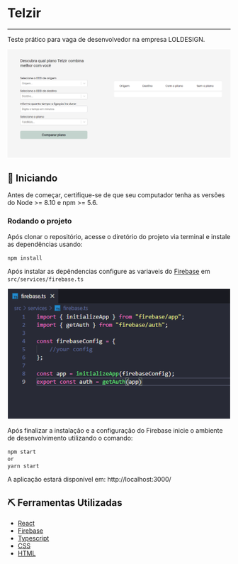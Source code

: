 # Telzir

---

Teste prático para vaga de desenvolvedor na empresa LOLDESIGN.

<p align="center">
  <img alt="telzir" src=".github/home.png">
</p>

## 🏁 Iniciando
Antes de começar, certifique-se de que seu computador tenha as versões do Node >= 8.10 e npm >= 5.6.

### Rodando o projeto
Após clonar o repositório, acesse o diretório do projeto via terminal e instale as dependências usando:

```
npm install
```

Após instalar as depêndencias configure as variaveis do [Firebase](https://firebase.google.com/) em `src/services/firebase.ts`

<p align="left">
  <img alt="firebase config" src=".github/firebase.png">
</p>

Após finalizar a instalação e a configuração do Firebase inicie o ambiente de desenvolvimento utilizando o comando:

```
npm start
or
yarn start
```

A aplicação estará disponível em: http://localhost:3000/

## ⛏️ Ferramentas Utilizadas
- [React](https://pt-br.reactjs.org/docs/getting-started.html) 
- [Firebase](https://firebase.google.com/)
- [Typescript](https://www.typescriptlang.org/docs/)
- [CSS](https://developer.mozilla.org/pt-BR/docs/Web/CSS)
- [HTML](https://www.w3schools.com/html/)

